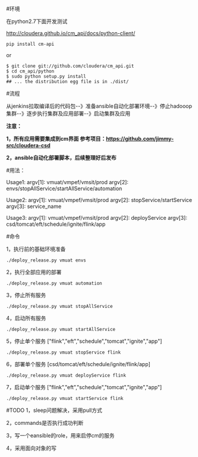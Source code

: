 #环境

在python2.7下面开发测试

http://cloudera.github.io/cm_api/docs/python-client/

    pip install cm-api
    
or

    $ git clone git://github.com/cloudera/cm_api.git
    $ cd cm_api/python
    $ sudo python setup.py install
    ## ... the distribution egg file is in ./dist/

#流程

从jenkins拉取编译后的代码包--》准备ansible自动化部署环境--》停止hadooop集群--》逐步执行集群及应用部署--》启动集群及应用
 
**注意：**

**1，所有应用需要集成到cm界面 参考项目：https://github.com/jimmy-src/cloudera-csd**

**2，ansible自动化部署脚本，后续整理好后发布**

#用法：

Usage1: argv[1]: vmuat/vmpef/vmsit/prod         argv[2]: envs/stopAllService/startAllService/automation

Usage2: argv[1]: vmuat/vmpef/vmsit/prod         argv[2]: stopService/startService       argv[3]: service_name

Usage3: argv[1]: vmuat/vmpef/vmsit/prod         argv[2]: deployService          argv[3]: csd/tomcat/eft/schedule/ignite/flink/app


#命令

1，执行前的基础环境准备

	./deploy_release.py vmuat envs

2，执行全部应用的部署

	./deploy_release.py vmuat automation

3，停止所有服务

	./deploy_release.py vmuat stopAllService

4，启动所有服务

	./deploy_release.py vmuat startAllService

5，停止单个服务 ["flink","eft","schedule","tomcat","ignite","app"]

	./deploy_release.py vmuat stopService flink

6，部署单个服务 [csd/tomcat/eft/schedule/ignite/flink/app]

	./deploy_release.py vmuat deployService flink

7，启动单个服务 ["flink","eft","schedule","tomcat","ignite","app"]

	./deploy_release.py vmuat startService flink

#TODO
1，sleep问题解决，采用pull方式

2，commands是否执行成功判断

3，写一个eansible的role，用来启停cm的服务

4，采用面向对象的写


